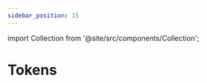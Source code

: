 ```yaml
---
sidebar_position: 15
---
```



import Collection from '@site/src/components/Collection';

# Tokens

<Collection record="tokens" collection="core" />


